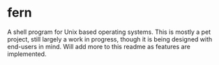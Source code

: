 # fern
A shell program for Unix based operating systems. This is mostly a pet project, still largely a work in progress, though it is being designed with end-users in mind. Will add more to this readme as features are implemented.
